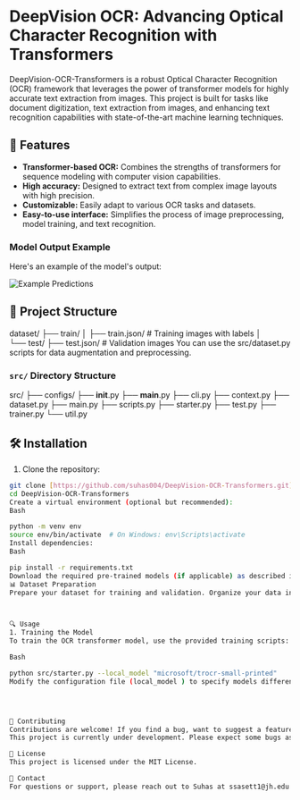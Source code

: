 # DeepVision OCR: Advancing Optical Character Recognition with Transformers

DeepVision-OCR-Transformers is a robust Optical Character Recognition (OCR) framework that leverages the power of transformer models for highly accurate text extraction from images. This project is built for tasks like document digitization, text extraction from images, and enhancing text recognition capabilities with state-of-the-art machine learning techniques.

## 🚀 Features

- **Transformer-based OCR:** Combines the strengths of transformers for sequence modeling with computer vision capabilities.
- **High accuracy:** Designed to extract text from complex image layouts with high precision.
- **Customizable:** Easily adapt to various OCR tasks and datasets.
- **Easy-to-use interface:** Simplifies the process of image preprocessing, model training, and text recognition.

### Model Output Example

Here's an example of the model's output:

![Example Predictions](images/example-predictions.png)

## 📂 Project Structure

dataset/
├── train/
│   ├── train.json/      # Training images with labels
│     
└── test/
    ├── test.json/      # Validation images
You can use the src/dataset.py scripts for data augmentation and preprocessing.

### `src/` Directory Structure


src/
├── configs/
├── __init__.py
├── __main__.py
├── cli.py
├── context.py
├── dataset.py
├── main.py
├── scripts.py
├── starter.py
├── test.py
├── trainer.py
└── util.py


## 🛠️ Installation

1. Clone the repository:

```bash
git clone [https://github.com/suhas004/DeepVision-OCR-Transformers.git](https://github.com/suhas004/DeepVision-OCR-Transformers.git)
cd DeepVision-OCR-Transformers
Create a virtual environment (optional but recommended):
Bash

python -m venv env
source env/bin/activate  # On Windows: env\Scripts\activate
Install dependencies:   
Bash

pip install -r requirements.txt
Download the required pre-trained models (if applicable) as described in the models/ directory documentation.
📊 Dataset Preparation
Prepare your dataset for training and validation. Organize your data in the following structure:



🔍 Usage
1. Training the Model
To train the OCR transformer model, use the provided training scripts:

Bash

python src/starter.py --local_model "microsoft/trocr-small-printed"
Modify the configuration file (local_model ) to specify models different encoder based transformer. eg ViT, Swin V2 




🤝 Contributing
Contributions are welcome! If you find a bug, want to suggest a feature, or improve documentation, feel free to submit an issue or a pull request.
This project is currently under development. Please expect some bugs as we actively work on adding features and making improvements.  

📜 License
This project is licensed under the MIT License.

💬 Contact
For questions or support, please reach out to Suhas at ssasett1@jh.edu
